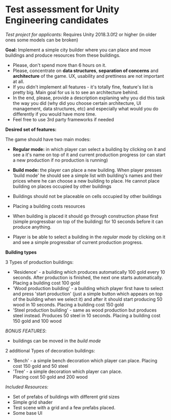 # Test assessment for Unity Engineering candidates

*Test project for applicants:*
Requires Unity 2018.3.0f2 or higher (in older ones some models can be broken)

**Goal:**
Implement a simple city builder where you can place and move buildings and produce resources from these buildings.

* Please, don't spend more than 6 hours on it.
* Please, concentrate on **data structures**, **separation of concerns** and **architecture** of the game. UX, usability and prettiness are not important at all.
* If you didn't implement all features - it's totally fine, feature's list is pretty big. Main goal for us is to see an architecture behind.
* In the end, please, provide a description explaning why you did this task the way you did (why did you choose certain architecture, UI management, data structures, etc) and especially what would you do differently if you would have more time. 
* Feel free to use 3rd party frameworks if needed

**Desired set of features:**

The game should have two main modes:
* **Regular mode:** in which player can select a building by clicking on it and see a it's name on top of it and current production progress (or can start a new production if no production is running)
* **Build mode:** the player can place a new building. When player presses 'build mode' he should see a simple list with building's names and their prices where he can choose a new building to place. He cannot place building on places occupied by other buildings

* Buildings should not be placeable on cells occupied by other buildings
* Placing a building costs resources
* When building is placed it should go through construction phase first (simple progressbar on top of the building) for 10 seconds before it can produce anything.
* Player is be able to select a building in the *regular mode* by clicking on it and see a simple progressbar of current production progress. 

**Building types**

3 Types of production buildings:
* 'Residence' - a building which produces automatically 100 gold every 10 seconds. After production is finished, the next one starts automatically. 
Placing a building cost 100 gold
* 'Wood production building' - a building which player first have to select and press 'start production' (just a simple button which appears on top of the building when we select it) and after it should start producing 50 wood in 10 seconds.
Placing a building cost 150 gold
* 'Steel production building' - same as wood production but produces steel instead. Produces 50 steel in 10 seconds.
Placing a building cost 150 gold and 100 wood


*BONUS FEATURES*: 
* buildings can be moved in the *build mode*

2 additional Types of decoration buildings:
* 'Bench' - a simple bench decoration which player can place.
Placing cost 150 gold and 50 steel
* 'Tree' - a simple decoration which player can place.  
Placing cost 50 gold and 200 wood


*Included Resources:*
* Set of prefabs of buildings with different grid sizes
* Simple grid shader
* Test scene with a grid and a few prefabs placed.
* Some base UI
